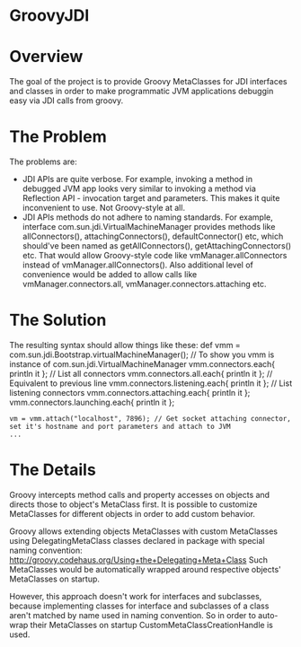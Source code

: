 GroovyJDI
=========

Overview
========
The goal of the project is to provide Groovy MetaClasses for JDI interfaces and classes in order to make programmatic JVM applications debuggin easy via JDI calls from groovy.

The Problem
===========
The problems are:
- JDI APIs are quite verbose. For example, invoking a method in debugged JVM app looks very similar to invoking a method via Reflection API - invocation target and parameters. This makes it quite inconvenient to use. Not Groovy-style at all.
- JDI APIs methods do not adhere to naming standards. For example, interface com.sun.jdi.VirtualMachineManager provides methods like allConnectors(), attachingConnectors(), defaultConnector() etc, which should've been named as getAllConnectors(), getAttachingConnectors() etc.
That would allow Groovy-style code like vmManager.allConnectors instead of vmManager.allConnectors().
Also additional level of convenience would be added to allow calls like vmManager.connectors.all, vmManager.connectors.attaching etc.

The Solution
============
The resulting syntax should allow things like these:
	def vmm = com.sun.jdi.Bootstrap.virtualMachineManager(); // To show you vmm is instance of com.sun.jdi.VirtualMachineManager
	vmm.connectors.each{ println it }; // List all connectors
	vmm.connectors.all.each{ println it }; // Equivalent to previous line
	vmm.connectors.listening.each{ println it }; // List listening connectors
	vmm.connectors.attaching.each{ println it };
	vmm.connectors.launching.each{ println it };

	vm = vmm.attach("localhost", 7896); // Get socket attaching connector, set it's hostname and port parameters and attach to JVM
	...

The Details
===========
Groovy intercepts method calls and property accesses on objects and directs those to object's MetaClass first. It is possible to customize MetaClasses for different objects in order to add custom behavior.

Groovy allows extending objects MetaClasses with custom MetaClasses using DelegatingMetaClass classes declared in package with special naming convention: http://groovy.codehaus.org/Using+the+Delegating+Meta+Class
Such MetaClasses would be automatically wrapped around respective objects' MetaClasses on startup.

However, this approach doesn't work for interfaces and subclasses, because implementing classes for interface and subclasses of a class aren't matched by name used in naming convention. So in order to auto-wrap their MetaClasses on startup CustomMetaClassCreationHandle is used.
